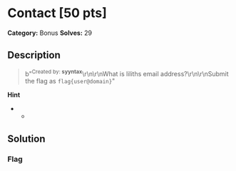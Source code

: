 # Contact [50 pts]

**Category:** Bonus
**Solves:** 29

## Description
>b"<sup>Created by: <b>syyntax</b></sup>\r\n\r\nWhat is liliths email address?\r\n\r\nSubmit the flag as `flag{user@domain}`"

**Hint**
* -

## Solution

### Flag

